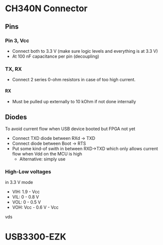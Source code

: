 # CH340N Connector
## Pins
### Pin 3, Vcc
- Connect both to 3.3 V (make sure logic levels and everything is at 3.3 V)
- At 100 nF capacitance per pin (decoupling)

### TX, RX
- Connect 2 series 0-ohm resistors in case of too high current.

#### RX
- Must be pulled up externally to 10 kOhm if not done internally

## Diodes
To avoid current flow when USB device booted but FPGA not yet
- Connect TXD diode between RXd -> TXD
- Connect diode between Boot -> RTS
- Put some kind-of swith in between RXD->TXD which only allows current flow when Vdd on the MCU is high
	- Alternative: simply use 


### High-Low voltages
in 3.3 V mode
- VIH: 1.9 - Vcc
- VIL: 0 - 0.8 V
- VOL: 0 - 0.5 V
- VOH: Vcc - 0.6 V - Vcc

vds

# USB3300-EZK
